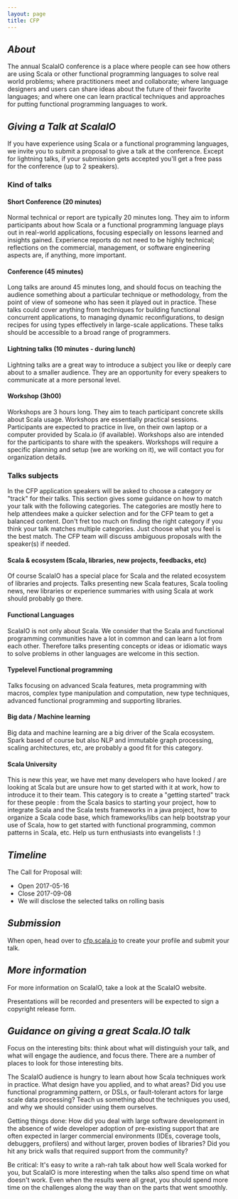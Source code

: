 ```yaml
---
layout: page
title: CFP
---
```

<em>About</em>
----------------
The annual ScalaIO conference is a place where people can see how others are using Scala or other functional programming languages to solve real world problems; where practitioners meet and collaborate; where language designers and users can share ideas about the future of their favorite languages; and where one can learn practical techniques and approaches for putting functional programming languages to work.

<em>Giving a Talk at ScalaIO</em>
----------------
If you have experience using Scala or a functional programming languages, we invite you to submit a proposal to give a talk at the conference.
Except for lightning talks, if your submission gets accepted you'll get a free pass for the conference (up to 2 speakers).

### Kind of talks

#### Short Conference (20 minutes)

Normal technical or report are typically 20 minutes long. They aim to inform participants about how Scala or a functional programming language plays out in real-world applications, focusing especially on lessons learned and insights gained. Experience reports do not need to be highly technical; reflections on the commercial, management, or software engineering aspects are, if anything, more important.

#### Conference (45 minutes)

Long talks are around 45 minutes long, and should focus on teaching the audience something about a particular technique or methodology, from the point of view of someone who has seen it played out in practice. These talks could cover anything from techniques for building functional concurrent applications, to managing dynamic reconfigurations, to design recipes for using types effectively in large-scale applications. These talks should be accessible to a broad range of programmers.

#### Lightning talks (10 minutes - during lunch)

Lightning talks are a great way to introduce a subject you like or deeply care about to a smaller audience. They are an opportunity for every speakers to communicate at a more personal level.

#### Workshop (3h00)

Workshops are 3 hours long. They aim to teach participant concrete skills about Scala usage. Workshops are essentially practical sessions. Participants are expected to practice in live, on their own laptop or a computer provided by Scala.io (if available). Workshops also are intended for the participants to share with the speakers. Workshops will require a specific planning and setup (we are working on it), we will contact you for organization details.

### Talks subjects

In the CFP application speakers will be asked to choose a category or "track" for their talks. This section gives some guidance on how to match your talk with the following categories. The categories are mostly here to help attendees make a quicker selection and for the CFP team to get a balanced content.
Don't fret too much on finding the right category if you think your talk matches multiple categories. Just choose what you feel is the best match. The CFP team will discuss ambiguous proposals with the speaker(s) if needed.

#### Scala & ecosystem (Scala, libraries, new projects, feedbacks, etc)
Of course ScalaIO has a special place for Scala and the related ecosystem of libraries and projects. Talks presenting new Scala features, Scala tooling news, new libraries or experience summaries with using Scala at work should probably go there.

#### Functional Languages
ScalaIO is not only about Scala. We consider that the Scala and functional programming communities have a lot in common and can learn a lot from each other. Therefore talks presenting concepts or ideas or idiomatic ways to solve problems in other languages are welcome in this section.

#### Typelevel Functional programming
Talks focusing on advanced Scala features, meta programming with macros, complex type manipulation and computation, new type techniques, advanced functional programming and supporting libraries.

#### Big data / Machine learning
Big data and machine learning are a big driver of the Scala ecosystem. Spark based of course but also NLP and immutable graph processing, scaling architectures, etc, are probably a good fit for this category.

#### Scala University
This is new this year, we have met many developers who have looked / are looking at Scala but are unsure how to get started with it at work, how to introduce it to their team. This category is to create a "getting started" track for these people : from the Scala basics to starting your project, how to integrate Scala and the Scala tests frameworks in a java project, how to organize a Scala code base, which frameworks/libs can help bootstrap your use of Scala, how to get started with functional programming, common patterns in Scala, etc.
Help us turn enthusiasts into evangelists ! :)


<em>Timeline</em>
----------------

The Call for Proposal will:

* Open 2017-05-16
* Close 2017-09-08
* We will disclose the selected talks on rolling basis

<em>Submission</em>
----------------

When open, head over to [cfp.scala.io](http://cfp.scala.io) to create your profile and submit your talk.

<em>More information</em>
----------------

For more information on ScalaIO, take a look at the ScalaIO website.

Presentations will be recorded and presenters will be expected to sign a copyright release form.

<em>Guidance on giving a great Scala.IO talk</em>
----------------

Focus on the interesting bits: think about what will distinguish your talk, and what will engage the audience, and focus there. There are a number of places to look for those interesting bits.

The ScalaIO audience is hungry to learn about how Scala techniques work in practice. What design have you applied, and to what areas? Did you use functional programming pattern, or DSLs, or fault-tolerant actors for large scale data processing? Teach us something about the techniques you used, and why we should consider using them ourselves.

Getting things done: How did you deal with large software development in the absence of wide developer adoption of pre-existing support that are often expected in larger commercial environments (IDEs, coverage tools, debuggers, profilers) and without larger, proven bodies of libraries? Did you hit any brick walls that required support from the community?

Be critical: It's easy to write a rah-rah talk about how well Scala worked for you, but ScalaIO is more interesting when the talks also spend time on what doesn't work. Even when the results were all great, you should spend more time on the challenges along the way than on the parts that went smoothly.
